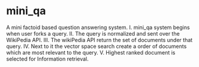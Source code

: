 # mini_qa
A mini factoid based question answering system.
    I.    mini_qa system begins when user forks a query.
    II.   The query is normalized and sent over the WikiPedia API.
    III.  The wikiPedia API return the set of documents under that query.
    IV.   Next to it the vector space search create a order of documents which are most relevant to the query.
    V.    Highest ranked document is selected for Information retrieval.
